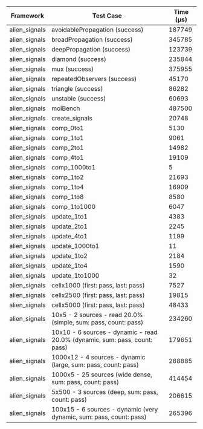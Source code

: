 | Framework | Test Case | Time (μs) |
| --- | --- | --- |
| alien_signals | avoidablePropagation (success) | 187749 |
| alien_signals | broadPropagation (success) | 345785 |
| alien_signals | deepPropagation (success) | 123739 |
| alien_signals | diamond (success) | 235844 |
| alien_signals | mux (success) | 375955 |
| alien_signals | repeatedObservers (success) | 45170 |
| alien_signals | triangle (success) | 86282 |
| alien_signals | unstable (success) | 60693 |
| alien_signals | molBench | 487500 |
| alien_signals | create_signals | 20748 |
| alien_signals | comp_0to1 | 5130 |
| alien_signals | comp_1to1 | 9061 |
| alien_signals | comp_2to1 | 14982 |
| alien_signals | comp_4to1 | 19109 |
| alien_signals | comp_1000to1 | 5 |
| alien_signals | comp_1to2 | 21693 |
| alien_signals | comp_1to4 | 16909 |
| alien_signals | comp_1to8 | 8580 |
| alien_signals | comp_1to1000 | 6047 |
| alien_signals | update_1to1 | 4383 |
| alien_signals | update_2to1 | 2245 |
| alien_signals | update_4to1 | 1199 |
| alien_signals | update_1000to1 | 11 |
| alien_signals | update_1to2 | 2184 |
| alien_signals | update_1to4 | 1590 |
| alien_signals | update_1to1000 | 32 |
| alien_signals | cellx1000 (first: pass, last: pass) | 7527 |
| alien_signals | cellx2500 (first: pass, last: pass) | 19815 |
| alien_signals | cellx5000 (first: pass, last: pass) | 48433 |
| alien_signals | 10x5 - 2 sources - read 20.0% (simple, sum: pass, count: pass) | 234260 |
| alien_signals | 10x10 - 6 sources - dynamic - read 20.0% (dynamic, sum: pass, count: pass) | 179651 |
| alien_signals | 1000x12 - 4 sources - dynamic (large, sum: pass, count: pass) | 288885 |
| alien_signals | 1000x5 - 25 sources (wide dense, sum: pass, count: pass) | 414454 |
| alien_signals | 5x500 - 3 sources (deep, sum: pass, count: pass) | 206615 |
| alien_signals | 100x15 - 6 sources - dynamic (very dynamic, sum: pass, count: pass) | 265396 |
